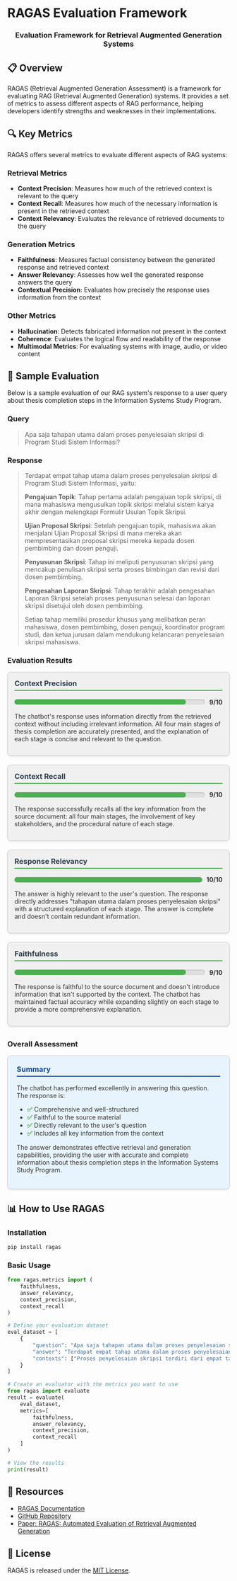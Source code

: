 # RAGAS Evaluation Framework

<div align="center">
  <h3>Evaluation Framework for Retrieval Augmented Generation Systems</h3>
</div>

## 📋 Overview

RAGAS (Retrieval Augmented Generation Assessment) is a framework for evaluating RAG (Retrieval Augmented Generation) systems. It provides a set of metrics to assess different aspects of RAG performance, helping developers identify strengths and weaknesses in their implementations.

## 🔍 Key Metrics

RAGAS offers several metrics to evaluate different aspects of RAG systems:

### Retrieval Metrics
- **Context Precision**: Measures how much of the retrieved context is relevant to the query
- **Context Recall**: Measures how much of the necessary information is present in the retrieved context
- **Context Relevancy**: Evaluates the relevance of retrieved documents to the query

### Generation Metrics
- **Faithfulness**: Measures factual consistency between the generated response and retrieved context
- **Answer Relevancy**: Assesses how well the generated response answers the query
- **Contextual Precision**: Evaluates how precisely the response uses information from the context

### Other Metrics
- **Hallucination**: Detects fabricated information not present in the context
- **Coherence**: Evaluates the logical flow and readability of the response
- **Multimodal Metrics**: For evaluating systems with image, audio, or video content

## 🧪 Sample Evaluation

Below is a sample evaluation of our RAG system's response to a user query about thesis completion steps in the Information Systems Study Program.

### Query
> Apa saja tahapan utama dalam proses penyelesaian skripsi di Program Studi Sistem Informasi?

### Response
> Terdapat empat tahap utama dalam proses penyelesaian skripsi di Program Studi Sistem Informasi, yaitu:
> 
> **Pengajuan Topik**: Tahap pertama adalah pengajuan topik skripsi, di mana mahasiswa mengusulkan topik skripsi melalui sistem karya akhir dengan melengkapi Formulir Usulan Topik Skripsi.
> 
> **Ujian Proposal Skripsi**: Setelah pengajuan topik, mahasiswa akan menjalani Ujian Proposal Skripsi di mana mereka akan mempresentasikan proposal skripsi mereka kepada dosen pembimbing dan dosen penguji.
> 
> **Penyusunan Skripsi**: Tahap ini meliputi penyusunan skripsi yang mencakup penulisan skripsi serta proses bimbingan dan revisi dari dosen pembimbing.
> 
> **Pengesahan Laporan Skripsi**: Tahap terakhir adalah pengesahan Laporan Skripsi setelah proses penyusunan selesai dan laporan skripsi disetujui oleh dosen pembimbing.
> 
> Setiap tahap memiliki prosedur khusus yang melibatkan peran mahasiswa, dosen pembimbing, dosen penguji, koordinator program studi, dan ketua jurusan dalam mendukung kelancaran penyelesaian skripsi mahasiswa.

### Evaluation Results

<div style="display: flex; flex-wrap: wrap; gap: 20px; margin-bottom: 30px;">
  <div style="flex: 1; min-width: 300px; border: 1px solid #ccc; border-radius: 8px; padding: 15px; background-color: #f0f0f0; box-shadow: 0 2px 4px rgba(0,0,0,0.1);">
    <h3 style="margin-top: 0; color: #2c3e50; border-bottom: 2px solid #4CAF50; padding-bottom: 5px;">Context Precision</h3>
    <div style="display: flex; align-items: center; margin-bottom: 10px;">
      <div style="flex-grow: 1; height: 12px; background-color: #e0e0e0; border-radius: 6px; box-shadow: inset 0 1px 3px rgba(0,0,0,0.2);">
        <div style="width: 90%; height: 100%; background-color: #4CAF50; border-radius: 6px;"></div>
      </div>
      <span style="margin-left: 10px; font-weight: bold; color: #333;">9/10</span>
    </div>
    <p style="color: #333; margin-top: 15px;">The chatbot's response uses information directly from the retrieved context without including irrelevant information. All four main stages of thesis completion are accurately presented, and the explanation of each stage is concise and relevant to the question.</p>
  </div>

  <div style="flex: 1; min-width: 300px; border: 1px solid #ccc; border-radius: 8px; padding: 15px; background-color: #f0f0f0; box-shadow: 0 2px 4px rgba(0,0,0,0.1);">
    <h3 style="margin-top: 0; color: #2c3e50; border-bottom: 2px solid #4CAF50; padding-bottom: 5px;">Context Recall</h3>
    <div style="display: flex; align-items: center; margin-bottom: 10px;">
      <div style="flex-grow: 1; height: 12px; background-color: #e0e0e0; border-radius: 6px; box-shadow: inset 0 1px 3px rgba(0,0,0,0.2);">
        <div style="width: 90%; height: 100%; background-color: #4CAF50; border-radius: 6px;"></div>
      </div>
      <span style="margin-left: 10px; font-weight: bold; color: #333;">9/10</span>
    </div>
    <p style="color: #333; margin-top: 15px;">The response successfully recalls all the key information from the source document: all four main stages, the involvement of key stakeholders, and the procedural nature of each stage.</p>
  </div>

  <div style="flex: 1; min-width: 300px; border: 1px solid #ccc; border-radius: 8px; padding: 15px; background-color: #f0f0f0; box-shadow: 0 2px 4px rgba(0,0,0,0.1);">
    <h3 style="margin-top: 0; color: #2c3e50; border-bottom: 2px solid #4CAF50; padding-bottom: 5px;">Response Relevancy</h3>
    <div style="display: flex; align-items: center; margin-bottom: 10px;">
      <div style="flex-grow: 1; height: 12px; background-color: #e0e0e0; border-radius: 6px; box-shadow: inset 0 1px 3px rgba(0,0,0,0.2);">
        <div style="width: 100%; height: 100%; background-color: #4CAF50; border-radius: 6px;"></div>
      </div>
      <span style="margin-left: 10px; font-weight: bold; color: #333;">10/10</span>
    </div>
    <p style="color: #333; margin-top: 15px;">The answer is highly relevant to the user's question. The response directly addresses "tahapan utama dalam proses penyelesaian skripsi" with a structured explanation of each stage. The answer is complete and doesn't contain redundant information.</p>
  </div>

  <div style="flex: 1; min-width: 300px; border: 1px solid #ccc; border-radius: 8px; padding: 15px; background-color: #f0f0f0; box-shadow: 0 2px 4px rgba(0,0,0,0.1);">
    <h3 style="margin-top: 0; color: #2c3e50; border-bottom: 2px solid #4CAF50; padding-bottom: 5px;">Faithfulness</h3>
    <div style="display: flex; align-items: center; margin-bottom: 10px;">
      <div style="flex-grow: 1; height: 12px; background-color: #e0e0e0; border-radius: 6px; box-shadow: inset 0 1px 3px rgba(0,0,0,0.2);">
        <div style="width: 90%; height: 100%; background-color: #4CAF50; border-radius: 6px;"></div>
      </div>
      <span style="margin-left: 10px; font-weight: bold; color: #333;">9/10</span>
    </div>
    <p style="color: #333; margin-top: 15px;">The response is faithful to the source document and doesn't introduce information that isn't supported by the context. The chatbot has maintained factual accuracy while expanding slightly on each stage to provide a more comprehensive explanation.</p>
  </div>
</div>

### Overall Assessment

<div style="border: 1px solid #ccc; border-radius: 8px; padding: 20px; background-color: #e8f4fd; margin-bottom: 30px; box-shadow: 0 2px 4px rgba(0,0,0,0.1);">
  <h3 style="margin-top: 0; color: #0d47a1; border-bottom: 2px solid #0d47a1; padding-bottom: 5px;">Summary</h3>
  <p style="color: #333;">The chatbot has performed excellently in answering this question. The response is:</p>
  <ul style="color: #333;">
    <li><span style="color: #4CAF50; font-weight: bold;">✅</span> Comprehensive and well-structured</li>
    <li><span style="color: #4CAF50; font-weight: bold;">✅</span> Faithful to the source material</li>
    <li><span style="color: #4CAF50; font-weight: bold;">✅</span> Directly relevant to the user's question</li>
    <li><span style="color: #4CAF50; font-weight: bold;">✅</span> Includes all key information from the context</li>
  </ul>
  <p style="color: #333;">The answer demonstrates effective retrieval and generation capabilities, providing the user with accurate and complete information about thesis completion steps in the Information Systems Study Program.</p>
</div>

## 📊 How to Use RAGAS

### Installation

```bash
pip install ragas
```

### Basic Usage

```python
from ragas.metrics import (
    faithfulness,
    answer_relevancy,
    context_precision,
    context_recall
)

# Define your evaluation dataset
eval_dataset = [
    {
        "question": "Apa saja tahapan utama dalam proses penyelesaian skripsi di Program Studi Sistem Informasi?",
        "answer": "Terdapat empat tahap utama dalam proses penyelesaian skripsi...",
        "contexts": ["Proses penyelesaian skripsi terdiri dari empat tahap utama..."]
    }
]

# Create an evaluator with the metrics you want to use
from ragas import evaluate
result = evaluate(
    eval_dataset,
    metrics=[
        faithfulness,
        answer_relevancy,
        context_precision,
        context_recall
    ]
)

# View the results
print(result)
```

## 🔗 Resources

- [RAGAS Documentation](https://docs.ragas.io/)
- [GitHub Repository](https://github.com/explodinggradients/ragas)
- [Paper: RAGAS: Automated Evaluation of Retrieval Augmented Generation](https://arxiv.org/abs/2309.15217)

## 📝 License

RAGAS is released under the [MIT License](https://github.com/explodinggradients/ragas/blob/main/LICENSE). 